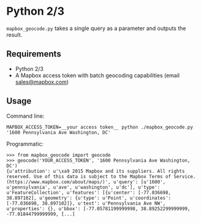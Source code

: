 # Python 2/3

`mapbox_geocode.py` takes a single query as a parameter and outputs the result.

## Requirements

- Python 2/3
- A Mapbox access token with batch geocoding capabilities (email sales@mapbox.com)

## Usage

Command line:
```
MAPBOX_ACCESS_TOKEN=__your access token__ python ./mapbox_geocode.py '1600 Pennsylvania Ave Washington, DC'
```

Programmatic:
```
>>> from mapbox_geocode import geocode
>>> geocode('YOUR_ACCESS_TOKEN', '1600 Pennsylvania Ave Washington, DC')
{u'attribution': u'\xa9 2015 Mapbox and its suppliers. All rights reserved. Use of this data is subject to the Mapbox Terms of Service. (https://www.mapbox.com/about/maps/)', u'query': [u'1600', u'pennsylvania', u'ave', u'washington', u'dc'], u'type': u'FeatureCollection', u'features': [{u'center': [-77.036698, 38.897102], u'geometry': {u'type': u'Point', u'coordinates': [-77.036698, 38.897102]}, u'text': u'Pennsylvania Ave NW', u'properties': {}, u'bbox': [-77.05781199999998, 38.89252299999999, -77.01844799999999, [...]
```

